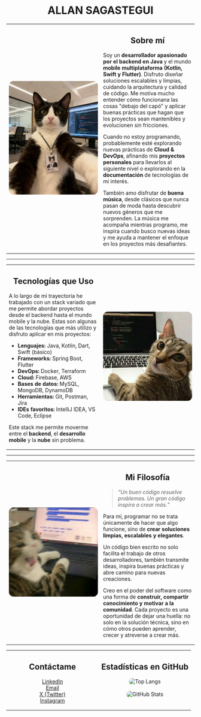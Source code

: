 <div align="center">

# ALLAN SAGASTEGUI

</div>  

<table>
  <tr>
    <td width="50%">
      <img src="/assets/img_sobre_mi.jpeg" alt="Sobre mí" style="width:100%; border-radius:12px;">
    </td>
    <td width="50%">
      <h2 align="center">Sobre mí</h2>
      <p>
        Soy un <strong>desarrollador apasionado por el backend en Java</strong> y el mundo 
        <strong>mobile multiplataforma (Kotlin, Swift y Flutter)</strong>.  
        Disfruto diseñar soluciones escalables y limpias, cuidando la arquitectura y calidad de código. Me motiva mucho entender cómo funcionana las cosas "debajo del capó" y aplicar buenas prácticas que hagan que los proyectos sean mantenibles y evolucionen sin fricciones. 
      </p>
      <p>
        Cuando no estoy programando, probablemente esté explorando nuevas prácticas de 
        <strong>Cloud & DevOps</strong>, afinando mis <strong>proyectos personales</strong> para llevarlos al siguiente nivel o explorando en la <strong>documentación</strong> de tecnologías de mi interés.
      </p>
      <p>
        También amo disfrutar de <strong>buena música</strong>, desde clásicos que nunca pasan de moda hasta descubrir nuevos géneros que me sorprenden. 
        La música me acompaña mientras programo, me inspira cuando busco nuevas ideas y me ayuda a mantener el enfoque en los proyectos más desafiantes.
      </p>
    </td>
  </tr>
</table>

---

<table>
  <tr>
    <td width="50%">
      <h2 align="center">Tecnologías que Uso</h2>
      <p>
        A lo largo de mi trayectoria he trabajado con un stack variado que me permite abordar 
        proyectos desde el backend hasta el mundo mobile y la nube. Estas son algunas de las 
        tecnologías que más utilizo y disfruto aplicar en mis proyectos:
      </p>
      <ul>
        <li><strong>Lenguajes:</strong> Java, Kotlin, Dart, Swift (básico)</li>
        <li><strong>Frameworks:</strong> Spring Boot, Flutter</li>
        <li><strong>DevOps:</strong> Docker, Terraform</li>
        <li><strong>Cloud:</strong> Firebase, AWS</li>
        <li><strong>Bases de datos:</strong> MySQL, MongoDB, DynamoDB</li>
        <li><strong>Herramientas:</strong> Git, Postman, Jira</li>
        <li><strong>IDEs favoritos:</strong> IntelliJ IDEA, VS Code, Eclipse</li>
      </ul>
      <p>
        Este stack me permite moverme entre el <strong>backend</strong>, el 
        <strong>desarrollo mobile</strong> y la <strong>nube</strong> sin problema.
      </p>
    </td>
    <td width="50%">
      <img src="/assets/img_tecnologias.jpeg" alt="Tecnologías" style="width:100%; border-radius:12px;">
    </td>
  </tr>
</table>

---

<table>
  <tr>
    <td width="50%">
      <img src="/assets/img_filosofia.jpeg" alt="Mi Filosofía" style="width:100%; border-radius:12px;">
    </td>
    <td width="50%">
      <h2 align="center">Mi Filosofía</h2>
      <blockquote>
        <p><em>“Un buen código resuelve problemas.  
        Un gran código inspira a crear más.”</em></p>
      </blockquote>
      <p>
        Para mí, programar no se trata únicamente de hacer que algo funcione,  
        sino de <strong>crear soluciones limpias, escalables y elegantes</strong>.  
      </p>
      <p>
        Un código bien escrito no solo facilita el trabajo de otros desarrolladores,  
        también transmite ideas, inspira buenas prácticas y abre camino para nuevas creaciones.
      </p>
      <p>
        Creo en el poder del software como una forma de <strong>construir, compartir conocimiento y motivar a la comunidad</strong>.  
        Cada proyecto es una oportunidad de dejar una huella: no solo en la solución técnica,  
        sino en cómo otros pueden aprender, crecer y atreverse a crear más. 
      </p>
    </td>
  </tr>
</table>

<table width="100%">
  <tr>
    <td width="50%" valign="top">
      <h2 align="center">Contáctame</h2>
      <p align="center">
        <a href="https://www.linkedin.com/in/allan-sagastegui">LinkedIn</a> <br>
        <a href="mailto:sagasteguiherradaa@gmail.com">Email</a> <br>
        <a href="https://x.com/AllxnSxh?t=bLNPo7xBI6CgFVNz5fjgFg&s=08">X (Twitter)</a> <br>
        <a href="https://www.instagram.com/_ask.dev/">Instagram</a>
      </p>
    </td>
    <td width="50%" valign="top" align="center">
      <h2>Estadísticas en GitHub</h2>
      <img src="https://github-readme-stats.vercel.app/api/top-langs/?username=AllanSagastegui&layout=compact&theme=tokyonight&hide_border=true" 
           alt="Top Langs" width="400px" style="border-radius:12px;"/><br><br>
      <img src="https://github-readme-stats.vercel.app/api?username=AllanSagastegui&show_icons=true&theme=tokyonight&hide_border=true" 
           alt="GitHub Stats" width="400px" style="border-radius:12px;"/>
    </td>
  </tr>
</table>
